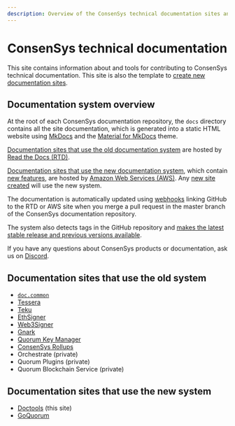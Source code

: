 ```yaml
---
description: Overview of the ConsenSys technical documentation sites and systems
---
```


# ConsenSys technical documentation

This site contains information about and tools for contributing to ConsenSys technical documentation.
This site is also the template to [create new documentation sites](../create/create-doc-site.md).

## Documentation system overview

At the root of each ConsenSys documentation repository, the `docs` directory contains all the site documentation, which
is generated into a static HTML website using [MkDocs](https://www.mkdocs.org/) and the
[Material for MkDocs](https://squidfunk.github.io/mkdocs-material/) theme.

[Documentation sites that use the old documentation system](#documentation-sites-that-use-the-old-system) are hosted by
[Read the Docs (RTD)](https://readthedocs.org/).

[Documentation sites that use the new documentation system](#documentation-sites-that-use-the-new-system), which contain
[new features](new-features.md), are hosted by [Amazon Web Services (AWS)](https://aws.amazon.com/).
Any [new site created](../create/create-doc-site.md) will use the new system.

The documentation is automatically updated using [webhooks](https://docs.readthedocs.io/en/stable/integrations.html)
linking GitHub to the RTD or AWS site when you merge a pull request in the master branch of the ConsenSys
documentation repository.

The system also detects tags in the GitHub repository and [makes the latest stable release and previous versions
available](../reference/release-process.md).

If you have any questions about ConsenSys products or documentation, ask us on [Discord](https://discord.gg/6cfyqRGbzq).

## Documentation sites that use the old system

- [`doc.common`](https://github.com/ConsenSys/doc.common)
- [Tessera](https://github.com/Consensys/doc.tessera)
- [Teku](https://github.com/Consensys/doc.teku)
- [EthSigner](https://github.com/Consensys/doc.ethsigner)
- [Web3Signer](https://github.com/Consensys/doc.web3signer)
- [Gnark](https://github.com/consensys/doc.gnark)
- [Quorum Key Manager](https://github.com/consensys/doc.quorum-key-manager)
- [ConsenSys Rollups](https://github.com/consensys/doc.rollups)
- Orchestrate (private)
- Quorum Plugins (private)
- Quorum Blockchain Service (private)

## Documentation sites that use the new system

- [Doctools](https://consensys.net/docs/doctools/en/stable/) (this site)
- [GoQuorum](https://consensys.net/docs/goquorum/en/stable/)
